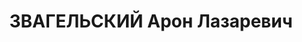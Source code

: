 ---
title: ЗВАГЕЛЬСКИЙ Арон Лазаревич
description: "Род. в 1897, г. Гомель. Проживал: Ярославская обл., г. Ярославль, пос.\
  \ Ляпино, 19. Ярославский энергокомбинат, Управляющий \n  Арестован 21.08.1937.\
  \ Обв. по ст. 58-8, 58-9, 58-11. Приговор: ВК ВС СССР, 29.12.1937 – ВМН. Расстрелян\
  \ 30.12.1937. \n  Реабилитирован ВК ВС СССР 23.05.1957"
---